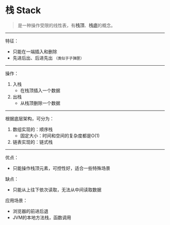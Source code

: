 # 栈 Stack

> 是一种操作受限的线性表，有**栈顶**、**栈底**的概念。<br>

--- 

特征：
- 只能在一端插入和删除
- 先进后出、后进先出 `（类似于子弹匣）`
---

操作：
1. 入栈
    - 在栈顶插入一个数据
2. 出栈
    - 从栈顶删除一个数据

---


根据底层架构，可分为：
1. 数组实现的：顺序栈
   - 固定大小：时间和空间的复杂度都是O(1)
2. 链表实现的：链式栈

---



优点：
- 只能操作栈顶元素，可控性好，适合一些特殊场景

缺点：
- 只能从上往下依次读取，无法从中间读取数据

应用场景：
- 浏览器的前进后退
- JVM的本地方法栈，函数调用














